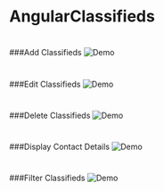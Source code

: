 # AngularClassifieds
#
###Add Classifieds
![Demo](http://i67.tinypic.com/2d0m590.gif)
#
###Edit Classifieds
![Demo](http://i67.tinypic.com/3482jbs.gif)
#
###Delete Classifieds
![Demo](http://i66.tinypic.com/2ajut1y.gif)
#
###Display Contact Details
![Demo](http://i.giphy.com/9gh6e3SD5kwrC.gif)
#
###Filter Classifieds
![Demo](http://i64.tinypic.com/33dh9wg.jpg)
